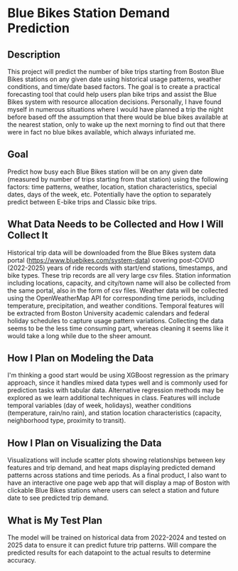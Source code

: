 # Blue Bikes Station Demand Prediction
## Description
This project will predict the number of bike trips starting from Boston Blue Bikes stations on any given date using historical usage patterns, weather conditions, and time/date based factors. The goal is to create a practical forecasting tool that could help users plan bike trips and assist the Blue Bikes system with resource allocation decisions. Personally, I have found myself in numerous situations where I would have planned a trip the night before based off the assumption that there would be blue bikes available at the nearest station, only to wake up the next morning to find out that there were in fact no blue bikes available, which always infuriated me.
## Goal
Predict how busy each Blue Bikes station will be on any given date (measured by number of trips starting from that station) using the following factors: time patterns, weather, location, station characteristics, special dates, days of the week, etc. Potentially have the option to separately predict between E-bike trips and Classic bike trips.
## What Data Needs to be Collected and How I Will Collect It
Historical trip data will be downloaded from the Blue Bikes system data portal (https://www.bluebikes.com/system-data) covering post-COVID (2022-2025) years of ride records with start/end stations, timestamps, and bike types. These trip records are all very large csv files. Station information including locations, capacity, and city/town name will also be collected from the same portal, also in the form of csv files. Weather data will be collected using the OpenWeatherMap API for corresponding time periods, including temperature, precipitation, and weather conditions. Temporal features will be extracted from Boston University academic calendars and federal holiday schedules to capture usage pattern variations. Collecting the data seems to be the less time consuming part, whereas cleaning it seems like it would take a long while due to the sheer amount.
## How I Plan on Modeling the Data
I'm thinking a good start would be using XGBoost regression as the primary approach, since it handles mixed data types well and is commonly used for prediction tasks with tabular data. Alternative regression methods may be explored as we learn additional techniques in class. Features will include temporal variables (day of week, holidays), weather conditions (temperature, rain/no rain), and station location characteristics (capacity, neighborhood type, proximity to transit).
## How I Plan on Visualizing the Data
Visualizations will include scatter plots showing relationships between key features and trip demand, and heat maps displaying predicted demand patterns across stations and time periods. As a final product, I also want to have an interactive one page web app that will display a map of Boston with clickable Blue Bikes stations where users can select a station and future date to see predicted trip demand. 
## What is My Test Plan
The model will be trained on historical data from 2022-2024 and tested on 2025 data to ensure it can predict future trip patterns. Will compare the predicted results for each datapoint to the actual results to determine accuracy.
